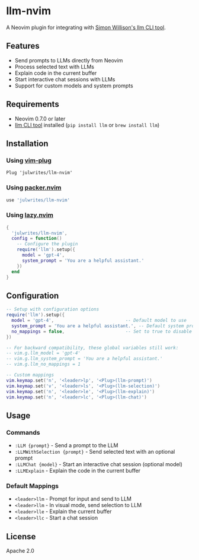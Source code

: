 # llm-nvim

A Neovim plugin for integrating with [Simon Willison's llm CLI tool](https://github.com/simonw/llm).

## Features

- Send prompts to LLMs directly from Neovim
- Process selected text with LLMs
- Explain code in the current buffer
- Start interactive chat sessions with LLMs
- Support for custom models and system prompts

## Requirements

- Neovim 0.7.0 or later
- [llm CLI tool](https://github.com/simonw/llm) installed (`pip install llm` or `brew install llm`)

## Installation

### Using [vim-plug](https://github.com/junegunn/vim-plug)

```vim
Plug 'julwrites/llm-nvim'
```

### Using [packer.nvim](https://github.com/wbthomason/packer.nvim)

```lua
use 'julwrites/llm-nvim'
```

### Using [lazy.nvim](https://github.com/folke/lazy.nvim)

```lua
{
  'julwrites/llm-nvim',
  config = function()
    -- Configure the plugin
    require('llm').setup({
      model = 'gpt-4',
      system_prompt = 'You are a helpful assistant.'
    })
  end
}
```

## Configuration

```lua
-- Setup with configuration options
require('llm').setup({
  model = 'gpt-4',                           -- Default model to use
  system_prompt = 'You are a helpful assistant.', -- Default system prompt
  no_mappings = false,                       -- Set to true to disable default mappings
})

-- For backward compatibility, these global variables still work:
-- vim.g.llm_model = 'gpt-4'
-- vim.g.llm_system_prompt = 'You are a helpful assistant.'
-- vim.g.llm_no_mappings = 1

-- Custom mappings
vim.keymap.set('n', '<leader>lp', '<Plug>(llm-prompt)')
vim.keymap.set('v', '<leader>ls', '<Plug>(llm-selection)')
vim.keymap.set('n', '<leader>le', '<Plug>(llm-explain)')
vim.keymap.set('n', '<leader>lc', '<Plug>(llm-chat)')
```

## Usage

### Commands

- `:LLM {prompt}` - Send a prompt to the LLM
- `:LLMWithSelection {prompt}` - Send selected text with an optional prompt
- `:LLMChat {model}` - Start an interactive chat session (optional model)
- `:LLMExplain` - Explain the code in the current buffer

### Default Mappings

- `<leader>llm` - Prompt for input and send to LLM
- `<leader>llm` - In visual mode, send selection to LLM
- `<leader>lle` - Explain the current buffer
- `<leader>llc` - Start a chat session

## License

Apache 2.0
